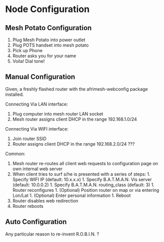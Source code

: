 # Node Configuration #

## Mesh Potato Configuration ##

  1. Plug Mesh Potato into power outlet
  1. Plug POTS handset into mesh potato
  1. Pick up Phone
  1. Router asks you for your name
  1. Voila! Dial tone!


## Manual Configuration ##

Given, a freshly flashed router with the afrimesh-webconfig package installed.

Connecting Via LAN interface:
  1. Plug computer into mesh router LAN socket
  1. Mesh router assigns client DHCP in the range 192.168.1.0/24

Connecting Via WIFI interface:
  1. Join router SSID
  1. Router assigns client DHCP in the range 192.168.2.0/24 ???

Common:
  1. Mesh router re-routes all client web requests to configuration page on own internal web server
  1. When client tries to surf s/he is presented with a series of steps:
    1. Specify WIFI IP                               (default: 10.x.x.x)
    1. Specify B.A.T.M.A.N. Vis server  (default: 10.0.0.2)
    1. Specify B.A.T.M.A.N. routing\_class (default: 3)
    1. Router reconfigures
    1. (Optional) Position router on map or via entering Lon/Lat
    1. (Optional) Enter personal information
    1. Reboot
  1. Router disables web redirection
  1. Router reboots


## Auto Configuration ##

Any particular reason to re-invent R.O.B.I.N.  ?
